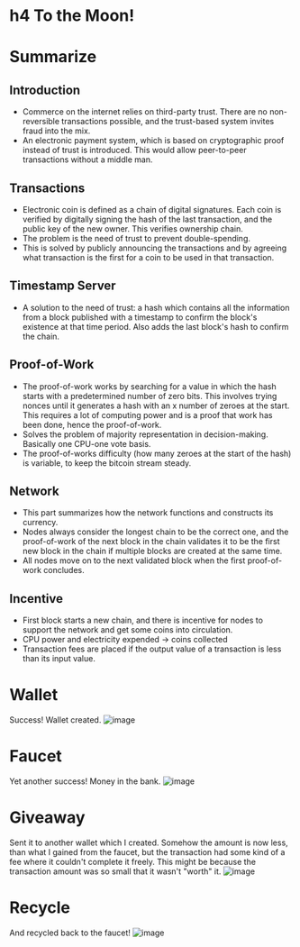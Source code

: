 # h4 To the Moon!

# Summarize

## Introduction
  - Commerce on the internet relies on third-party trust. There are no non-reversible transactions possible, and the trust-based system invites fraud into the mix.
  - An electronic payment system, which is based on cryptographic proof instead of trust is introduced. This would allow peer-to-peer transactions without a middle man.
 
## Transactions
  - Electronic coin is defined as a chain of digital signatures. Each coin is verified by digitally signing the hash of the last transaction, and the public key of the new owner. This verifies ownership chain.
  - The problem is the need of trust to prevent double-spending.
  - This is solved by publicly announcing the transactions and by agreeing what transaction is the first for a coin to be used in that transaction.

## Timestamp Server
  - A solution to the need of trust: a hash which contains all the information from a block published with a timestamp to confirm the block's existence at that time period. Also adds the last block's hash to confirm the chain.

## Proof-of-Work
  - The proof-of-work works by searching for a value in which the hash starts with a predetermined number of zero bits. This involves trying nonces until it generates a hash with an x number of zeroes at the start. This requires a lot of computing power and is a proof that work has
    been done, hence the proof-of-work.
  - Solves the problem of majority representation in decision-making. Basically one CPU-one vote basis.
  - The proof-of-works difficulty (how many zeroes at the start of the hash) is variable, to keep the bitcoin stream steady.
## Network
  - This part summarizes how the network functions and constructs its currency.
  - Nodes always consider the longest chain to be the correct one, and the proof-of-work of the next block in the chain validates it to be the first new block in the chain if multiple blocks are created at the same time.
  - All nodes move on to the next validated block when the first proof-of-work concludes.
## Incentive
  - First block starts a new chain, and there is incentive for nodes to support the network and get some coins into circulation.
  - CPU power and electricity expended -> coins collected
  - Transaction fees are placed if the output value of a transaction is less than its input value.

# Wallet

Success! Wallet created.
![image](https://github.com/user-attachments/assets/d195cd3f-234c-49cc-ba36-2442d39546e5)

# Faucet
Yet another success! Money in the bank.
![image](https://github.com/user-attachments/assets/7e51f5c0-8353-40ae-aa6a-e7332e5a6166)

# Giveaway
Sent it to another wallet which I created. Somehow the amount is now less, than what I gained from the faucet, but the transaction had some kind of a fee where it couldn't complete it freely. This might be because the transaction amount was so small that it wasn't "worth" it.
![image](https://github.com/user-attachments/assets/312830ac-49b4-43b1-a2b2-721090dc5971)

# Recycle
And recycled back to the faucet!
![image](https://github.com/user-attachments/assets/d0c41a66-ba29-4b42-badf-4e70cdc21487)

